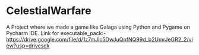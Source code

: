 # CelestialWarfare
A Project where we made a game like Galaga using Python and Pygame on Pycharm IDE.
Link for executable_pack:- https://drive.google.com/file/d/1z7mJlc5DwJuQpfNQ99d_b2UmrJeGR2_2/view?usp=drivesdk

 
